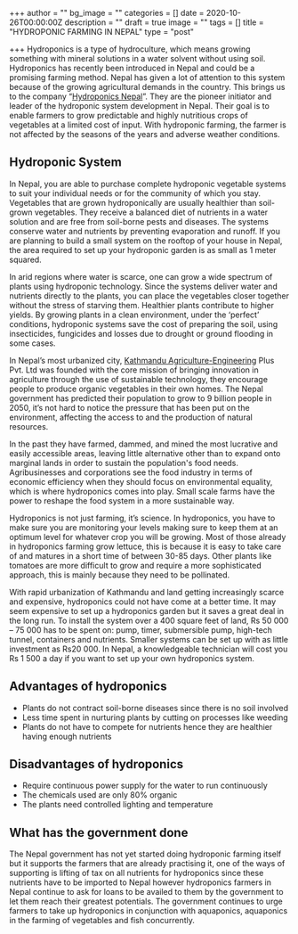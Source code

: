 +++
author = ""
bg_image = ""
categories = []
date = 2020-10-26T00:00:00Z
description = ""
draft = true
image = ""
tags = []
title = "HYDROPONIC FARMING IN NEPAL"
type = "post"

+++
Hydroponics is a type of hydroculture, which means growing something with mineral solutions in a water solvent without using soil. Hydroponics has recently been introduced in Nepal and could be a promising farming method. Nepal has given a lot of attention to this system because of the growing agricultural demands in the country. This brings us to the company “[Hydroponics Nepal](https://hydroponicsnepal.com/)”. They are the pioneer initiator and leader of the hydroponic system development in Nepal. Their goal is to enable farmers to grow predictable and highly nutritious crops of vegetables at a limited cost of input. With hydroponic farming, the farmer is not affected by the seasons of the years and adverse weather conditions.

## Hydroponic System

In Nepal, you are able to purchase complete hydroponic vegetable systems to suit your individual needs or for the community of which you stay. Vegetables that are grown hydroponically are usually healthier than soil-grown vegetables. They receive a balanced diet of nutrients in a water solution and are free from soil-borne pests and diseases. The systems conserve water and nutrients by preventing evaporation and runoff. If you are planning to build a small system on the rooftop of your house in Nepal, the area required to set up your hydroponic garden is as small as 1 meter squared.

In arid regions where water is scarce, one can grow a wide spectrum of plants using hydroponic technology. Since the systems deliver water and nutrients directly to the plants, you can place the vegetables closer together without the stress of starving them. Healthier plants contribute to higher yields. By growing plants in a clean environment, under the ‘perfect’ conditions, hydroponic systems save the cost of preparing the soil, using insecticides, fungicides and losses due to drought or ground flooding in some cases.

In Nepal’s most urbanized city, [Kathmandu Agriculture-Engineering](https://www.facebook.com/Nepalese-Society-of-Agricultural-Engineers-219526304764207/) Plus Pvt. Ltd was founded with the core mission of bringing innovation in agriculture through the use of sustainable technology, they encourage people to produce organic vegetables in their own homes. The Nepal government has predicted their population to grow to 9 billion people in 2050, it’s not hard to notice the pressure that has been put on the environment, affecting the access to and the production of natural resources. 

In the past they have farmed, dammed, and mined the most lucrative and easily accessible areas, leaving little alternative other than to expand onto marginal lands in order to sustain the population's food needs. Agribusinesses and corporations see the food industry in terms of economic efficiency when they should focus on environmental equality, which is where hydroponics comes into play. Small scale farms have the power to reshape the food system in a more sustainable way.

Hydroponics is not just farming, it’s science. In hydroponics, you have to make sure you are monitoring your levels making sure to keep them at an optimum level for whatever crop you will be growing. Most of those already in hydroponics farming grow lettuce, this is because it is easy to take care of and matures in a short time of between 30-85 days. Other plants like tomatoes are more difficult to grow and require a more sophisticated approach, this is mainly because they need to be pollinated.

With rapid urbanization of Kathmandu and land getting increasingly scarce and expensive, hydroponics could not have come at a better time. It may seem expensive to set up a hydroponics garden but it saves a great deal in the long run. To install the system over a 400 square feet of land, Rs 50 000 – 75 000 has to be spent on: pump, timer, submersible pump, high-tech tunnel, containers and nutrients. Smaller systems can be set up with as little investment as Rs20 000. In Nepal, a knowledgeable technician will cost you Rs 1 500 a day if you want to set up your own hydroponics system.

## Advantages of hydroponics

* Plants do not contract soil-borne diseases since there is no soil involved
* Less time spent in nurturing plants by cutting on processes like weeding
* Plants do not have to compete for nutrients hence they are healthier having enough nutrients

## Disadvantages of hydroponics

* Require continuous power supply for the water to run continuously
* The chemicals used are only 80% organic
* The plants need controlled lighting and temperature

## What has the government done

The Nepal government has not yet started doing hydroponic farming itself but it supports the farmers that are already practising it, one of the ways of supporting is lifting of tax on all nutrients for hydroponics since these nutrients have to be imported to Nepal however hydroponics farmers in Nepal continue to ask for loans to be availed to them by the government to let them reach their greatest potentials. The government continues to urge farmers to take up hydroponics in conjunction with aquaponics, aquaponics in the farming of vegetables and fish concurrently.